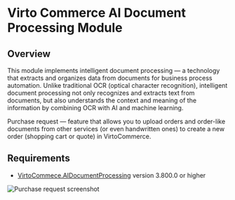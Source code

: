 # Virto Commerce AI Document Processing Module

## Overview

This module implements intelligent document processing — a technology that extracts and organizes data from documents for business process automation. Unlike traditional OCR (optical character recognition), intelligent document processing not only recognizes and extracts text from documents, but also understands the context and meaning of the information by combining OCR with AI and machine learning.

Purchase request — feature that allows you to upload orders and order-like documents from other services (or even handwritten ones) to create a new order (shopping cart or quote) in VirtoCommerce.

## Requirements
* [VirtoCommece.AIDocumentProcessing](https://github.com/VirtoCommerce/vc-module-ai-document-processing) version 3.800.0 or higher

![Purchase request screenshot](https://github.com/VirtoCommerce/vc-module-ai-document-processing/blob/master/docs/media/purchase-request-screenshot.png)
